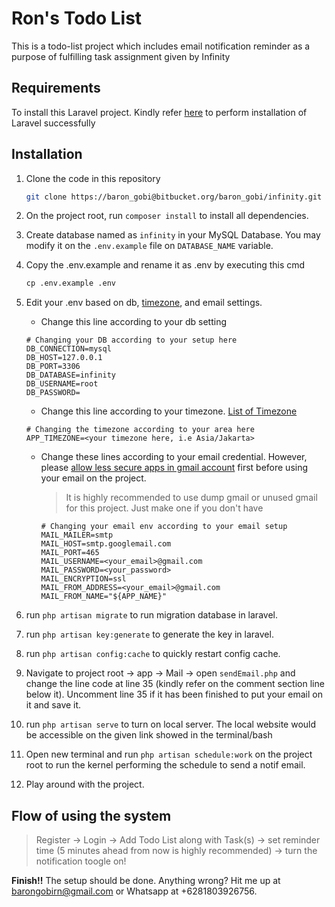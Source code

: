# Ron's Todo List
This is a todo-list project which includes email notification reminder as a purpose of fulfilling task assignment given by Infinity

## Requirements
To install this Laravel project. Kindly refer [here](https://laravel.com/docs/4.2/quick#installation) to perform installation of Laravel successfully

## Installation
1. Clone the code in this repository
    
    ```bash
    git clone https://baron_gobi@bitbucket.org/baron_gobi/infinity.git
    ```

2. On the project root, run `composer install` to install all dependencies.

3. Create database named as `infinity` in your MySQL Database. You may modify it on the `.env.example` file on `DATABASE_NAME` variable.

4. Copy the .env.example and rename it as .env by executing this cmd

    ```cmd
    cp .env.example .env
    ```

5. Edit your .env based on db, [timezone](https://www.php.net/manual/en/timezones.php), and email settings.

    - Change this line according to your db setting
    ```readme
    # Changing your DB according to your setup here
    DB_CONNECTION=mysql
    DB_HOST=127.0.0.1
    DB_PORT=3306
    DB_DATABASE=infinity
    DB_USERNAME=root
    DB_PASSWORD=
    ```

    - Change this line according to your timezone. [List of Timezone](https://www.php.net/manual/en/timezones.php)
    ```readme
    # Changing the timezone according to your area here
    APP_TIMEZONE=<your timezone here, i.e Asia/Jakarta>
    ```

    - Change these lines according to your email credential. However, please [allow less secure apps in gmail account](https://support.google.com/accounts/answer/6010255?hl=en) first before using your email on the project. 

        > It is highly recommended to use dump gmail or unused gmail for this project. Just make one if you don't have


        ```readme
        # Changing your email env according to your email setup
        MAIL_MAILER=smtp
        MAIL_HOST=smtp.googlemail.com
        MAIL_PORT=465
        MAIL_USERNAME=<your_email>@gmail.com
        MAIL_PASSWORD=<your_password>
        MAIL_ENCRYPTION=ssl
        MAIL_FROM_ADDRESS=<your_email>@gmail.com
        MAIL_FROM_NAME="${APP_NAME}"
        ```
    
6. run `php artisan migrate` to run migration database in laravel.

7. run `php artisan key:generate` to generate the key in laravel.

8. run `php artisan config:cache` to quickly restart config cache.

9. Navigate to project root -> app -> Mail -> open `sendEmail.php` and change the line code at line 35 (kindly refer on the comment section line below it). Uncomment line 35 if it has been finished to put your email on it and save it.

10. run `php artisan serve` to turn on local server. The local website would be accessible on the given link showed in the terminal/bash

11. Open new terminal and run `php artisan schedule:work` on the project root to run the kernel performing the schedule to send a notif email.

12. Play around with the project. 

## Flow of using the system
> Register -> Login -> Add Todo List along with Task(s) -> set reminder time (5 minutes ahead from now is highly recommended) -> turn the notification toogle on! 

**Finish!!** The setup should be done. Anything wrong? Hit me up at barongobirn@gmail.com or Whatsapp at +6281803926756. 
